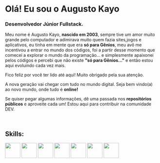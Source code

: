 # Olá! Eu sou o Augusto Kayo 

### Desenvolvedor Júnior Fullstack.

Meu nome é Augusto Kayo, **nascido em 2003**, sempre tive um amor muito grande pelo computador e adimirava muito quem fazia sites,jogos e aplicativos, eu tinha em mente que era **só para Gênios**, meu avô me incentivou a entrar no mundo dos códigos, foi a partir desse momento que comecei a explorar o mundo da programação... e simplesmente apaixonei pelos códigos e percebi que não existe **"só para Gênios..."** e então estou aqui evoluindo cada vez mais.

Fico feliz por você ter lido até aqui! 
Muito obrigado pela sua atenção.

A nova geração vai chegar com tudo no mundo digital. 
Seja bem vindo(a) ao novo mundo, onde tudo é **online!**

Se quiser pegar algumas informações, dê uma passada nos **repositórios públicos** e aproveite cada um!
Estou aqui para contribuir na comunidade DEV.

<div style="display: inline_block"><br>

  ## Skills:
  
  <img width="50px" src="https://cdn.jsdelivr.net/gh/devicons/devicon/icons/javascript/javascript-original.svg" />
  <img width="50px" src="https://cdn.jsdelivr.net/gh/devicons/devicon/icons/typescript/typescript-original.svg" />
  <img width="50px" src="https://cdn.jsdelivr.net/gh/devicons/devicon/icons/html5/html5-original-wordmark.svg" />
  <img width="50px" src="https://cdn.jsdelivr.net/gh/devicons/devicon/icons/css3/css3-original-wordmark.svg" />
  <img width="50px" src="https://cdn.jsdelivr.net/gh/devicons/devicon/icons/nodejs/nodejs-original.svg" />
  <img width="50px" src="https://cdn.jsdelivr.net/gh/devicons/devicon/icons/react/react-original-wordmark.svg" />
  <img width="50px" src="https://cdn.jsdelivr.net/gh/devicons/devicon/icons/mysql/mysql-original-wordmark.svg" />
